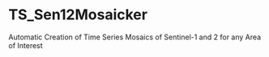 # TS_Sen12Mosaicker
Automatic Creation of Time Series Mosaics of Sentinel-1 and 2 for any Area of Interest
